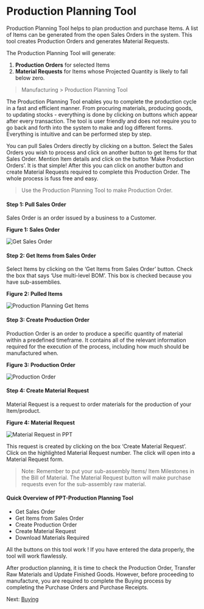 # Production Planning Tool

<p class="lead">Production Planning Tool helps to plan production and purchase Items. A list of Items can be generated from the open Sales Orders in the system. This tool creates Production Orders and generates Material Requests.</p>

The Production Planning Tool will generate:

1. **Production Orders** for selected Items 
2. **Material Requests** for Items whose Projected Quantity is likely to fall below zero.

> Manufacturing > Production Planning Tool

The Production Planning Tool enables you to complete the production cycle in a fast and efficient manner. From procuring materials, producing goods, to updating stocks - everything is done by clicking on buttons which appear after every transaction. The tool is user friendly and does not require you to go back and forth into the system to make and log different forms. Everything is intuitive and can be performed step by step. 

You can pull Sales Orders directly by clicking on a button. Select the Sales Orders you wish to process and click on another button to get Items for that Sales Order. Mention Item details and click on the button ‘Make Production Orders’. It is that simple! After this you can click on another button and create Material Requests required to complete this Production Order. The whole process is fuss free and easy.

> Use the Production Planning Tool to make Production Order.

#### Step 1: Pull Sales Order

Sales Order is an order issued by a business to a Customer. 

__Figure 1: Sales Order__


![Get Sales Order](/assets/manual_erpnext_com/old_images/erpnext/e-t-o-ppt-get-so-childbed.png)


#### Step 2: Get Items from Sales Order

Select Items by clicking on the ‘Get Items from Sales Order’ button. Check the box that says ‘Use multi-level BOM’. This box is checked because you have sub-assemblies. 

__Figure 2: Pulled Items__

![Production Planning Get Items](/assets/manual_erpnext_com/old_images/erpnext/e-t-o-get-items-ppt-childbed.png)

#### Step 3: Create Production Order

Production Order is an order to produce a specific quantity of material within a predefined timeframe. It contains all of the relevant information required for the execution of the process, including how much should be manufactured when. 

__Figure 3: Production Order__

![Production Order](/assets/manual_erpnext_com/old_images/erpnext/e-t-o-ppt-create-po-childbed.png)

#### Step 4: Create Material Request

Material Request is a request to order materials for the production of your Item/product.

__Figure 4: Material Request__

![Material Request in PPT](/assets/manual_erpnext_com/old_images/erpnext/e-t-o-material-requests-ppt-childbed.png)

This request is created by clicking on the box ‘Create Material Request’. Click on the highlighted Material Request number. The click will open into a Material Request form. 

> Note: Remember to put your sub-assembly Items/ Item Milestones in the Bill of Material. The Material Request button will make purchase requests even for the sub-assembly raw material.

#### Quick Overview of PPT-Production Planning Tool

* Get Sales Order
* Get Items from Sales Order
* Create Production Order
* Create Material Request
* Download Materials Required


<i class="icon-lightbulb text-warning" style="font-size: 200%"></i> All the buttons on this tool work ! If you have entered the data properly, the tool will work flawlessly.

After  production planning, it is time to check the Production Order, Transfer Raw Materials and Update Finished Goods. However, before proceeding to manufacture, you are required to complete the Buying process by completing the Purchase Orders and Purchase Receipts. 



Next: [Buying](/guide-books/engineer-to-order/material-request)

